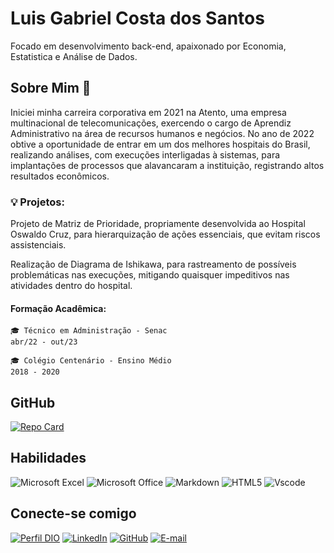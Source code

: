 # Luis Gabriel Costa dos Santos 

Focado em desenvolvimento back-end, apaixonado por Economia, Estatistica e Análise de Dados.

## Sobre Mim 👋

Iniciei minha carreira corporativa em 2021 na Atento, uma empresa multinacional de telecomunicações, exercendo o cargo de Aprendiz Administrativo na área de recursos humanos e negócios. No ano de 2022 obtive a oportunidade de entrar em um dos melhores hospitais do Brasil, realizando análises, com execuções interligadas à sistemas, para implantações de processos que alavancaram a instituição, registrando altos resultados econômicos.

### 💡 Projetos:
Projeto de Matriz de Prioridade, propriamente desenvolvida ao Hospital Oswaldo Cruz, para hierarquização de ações essenciais, que evitam riscos assistenciais.

Realização de Diagrama de Ishikawa, para rastreamento de possíveis problemáticas nas execuções, mitigando quaisquer impeditivos nas atividades dentro do hospital.
 
#### Formação Acadêmica:
    🎓 Técnico em Administração - Senac 
    abr/22 - out/23

    🎓 Colégio Centenário - Ensino Médio
    2018 - 2020

## GitHub

[![Repo Card](https://github-readme-stats.vercel.app/api/pin/?username=Luisinho55&repo=GitHub-Trainning&bg_color=000&border_color=30A3DC&show_icons=true&icon_color=30A3DC&title_color=E94D5F&text_color=FFF)](https://github.com/Luisinho55/Reposit-rio-remoto-21-12)

## Habilidades

![Microsoft Excel](https://img.shields.io/badge/Microsoft_Excel-217346?style=for-the-badge&logo=microsoft-excel&logoColor=white)
![Microsoft Office](https://img.shields.io/badge/Microsoft_Office-D83B01?style=for-the-badge&logo=microsoft-office&logoColor=white)
![Markdown](https://img.shields.io/badge/Markdown-000?style=for-the-badge&logo=markdown)
![HTML5](https://img.shields.io/badge/HTML5-E34F26?style=for-the-badge&logo=html5&logoColor=white)
![Vscode](https://img.shields.io/badge/Vscode-007ACC?style=for-the-badge&logo=visual-studio-code&logoColor=white)



## Conecte-se comigo
[![Perfil DIO](https://img.shields.io/badge/-Meu%20Perfil%20na%20DIO-30A3DC?style=for-the-badge)](https://www.dio.me/users/luisgabrieksantos)
[![LinkedIn](https://img.shields.io/badge/LinkedIn-0077B5?style=for-the-badge&logo=linkedin&logoColor=white)](https://www.linkedin.com/in/luisgabrielsantos/)
[![GitHub](https://img.shields.io/badge/GitHub-100000?style=for-the-badge&logo=github&logoColor=white)](https://github.com/Luisinho55)
[![E-mail](https://img.shields.io/badge/-Email-000?style=for-the-badge&logo=microsoft-outlook&logoColor=007BFF)](https://outlook.office.com/mail/)



